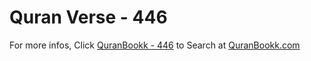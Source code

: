 # Quran Verse - 446 

For more infos, Click [QuranBookk - 446](https://www.quranbookk.com/quran/search?q=446) to Search at [QuranBookk.com](http://quranbookk.com/)